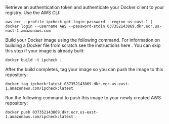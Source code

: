 Retrieve an authentication token and authenticate your Docker client to your registry.
Use the AWS CLI:

    aws ecr --profile ipcheck get-login-password --region us-east-1 | docker login --username AWS --password-stdin 037352143869.dkr.ecr.us-east-1.amazonaws.com

Build your Docker image using the following command. For information on building a Docker file from scratch see the instructions here . You can skip this step if your image is already built:

    docker build -t ipcheck .

After the build completes, tag your image so you can push the image to this repository:

    docker tag ipcheck:latest 037352143869.dkr.ecr.us-east-1.amazonaws.com/ipcheck:latest

Run the following command to push this image to your newly created AWS repository:

    docker push 037352143869.dkr.ecr.us-east-1.amazonaws.com/ipcheck:latest
